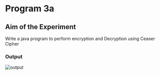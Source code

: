 
# Program  3a
## Aim of the Experiment
Write a java program to perform encryption and Decryption using Ceaser Cipher

### Output

![output](CeaserCipher.png)
